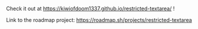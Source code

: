 Check it out at https://kiwiofdoom1337.github.io/restricted-textarea/ !

Link to the roadmap project: https://roadmap.sh/projects/restricted-textarea
